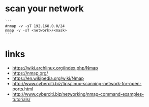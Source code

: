 # scan your network

    ```
    #nmap -v -sT 192.168.0.0/24
    nmap -v -sT <network>/<mask>
    ```

# links

* https://wiki.archlinux.org/index.php/Nmap
* https://nmap.org/
* https://en.wikipedia.org/wiki/Nmap
* http://www.cyberciti.biz/tips/linux-scanning-network-for-open-ports.html
* http://www.cyberciti.biz/networking/nmap-command-examples-tutorials/
